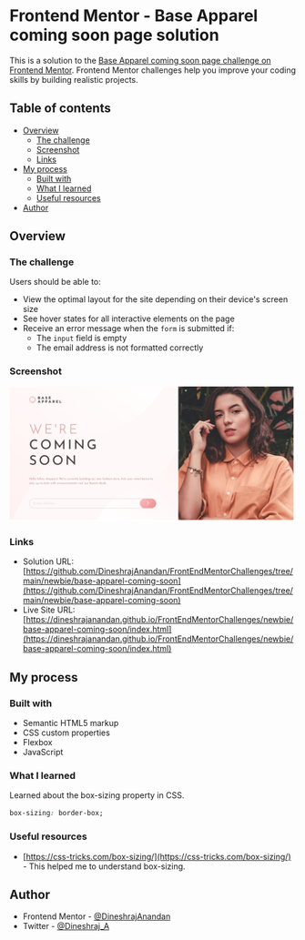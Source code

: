 # Frontend Mentor - Base Apparel coming soon page solution

This is a solution to the [Base Apparel coming soon page challenge on Frontend Mentor](https://www.frontendmentor.io/challenges/base-apparel-coming-soon-page-5d46b47f8db8a7063f9331a0). Frontend Mentor challenges help you improve your coding skills by building realistic projects. 

## Table of contents

- [Overview](#overview)
  - [The challenge](#the-challenge)
  - [Screenshot](#screenshot)
  - [Links](#links)
- [My process](#my-process)
  - [Built with](#built-with)
  - [What I learned](#what-i-learned)
  - [Useful resources](#useful-resources)
- [Author](#author)

## Overview

### The challenge

Users should be able to:

- View the optimal layout for the site depending on their device's screen size
- See hover states for all interactive elements on the page
- Receive an error message when the `form` is submitted if:
  - The `input` field is empty
  - The email address is not formatted correctly

### Screenshot

![](./screenshot.png)


### Links

- Solution URL: [https://github.com/DineshrajAnandan/FrontEndMentorChallenges/tree/main/newbie/base-apparel-coming-soon](https://github.com/DineshrajAnandan/FrontEndMentorChallenges/tree/main/newbie/base-apparel-coming-soon)
- Live Site URL: [https://dineshrajanandan.github.io/FrontEndMentorChallenges/newbie/base-apparel-coming-soon/index.html](https://dineshrajanandan.github.io/FrontEndMentorChallenges/newbie/base-apparel-coming-soon/index.html)

## My process

### Built with

- Semantic HTML5 markup
- CSS custom properties
- Flexbox
- JavaScript

### What I learned

Learned about the box-sizing property in CSS.

```css
box-sizing: border-box;
```

### Useful resources

- [https://css-tricks.com/box-sizing/](https://css-tricks.com/box-sizing/) - This helped me to understand box-sizing.

## Author

- Frontend Mentor - [@DineshrajAnandan](https://www.frontendmentor.io/profile/DineshrajAnandan)
- Twitter - [@Dineshraj_A](https://www.twitter.com/Dineshraj_A)
